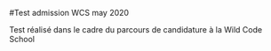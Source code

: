 #Test admission WCS may 2020

Test réalisé dans le cadre du parcours de candidature à la Wild Code School
